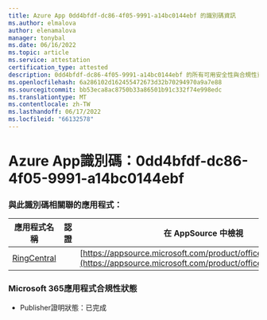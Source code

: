 ```yaml
---
title: Azure App 0dd4bfdf-dc86-4f05-9991-a14bc0144ebf 的識別碼資訊
ms.author: elmalova
author: elenamalova
manager: tonybal
ms.date: 06/16/2022
ms.topic: article
ms.service: attestation
certification_type: attested
description: 0dd4bfdf-dc86-4f05-9991-a14bc0144ebf 的所有可用安全性與合規性資訊。
ms.openlocfilehash: 6a286102d162455472673d32b70294970a9a7e88
ms.sourcegitcommit: bb53eca8ac8750b33a86501b91c332f74e998edc
ms.translationtype: MT
ms.contentlocale: zh-TW
ms.lasthandoff: 06/17/2022
ms.locfileid: "66132578"
---
```

# <a name="azure-app-id-0dd4bfdf-dc86-4f05-9991-a14bc0144ebf"></a>Azure App識別碼：0dd4bfdf-dc86-4f05-9991-a14bc0144ebf


### <a name="apps-associated-with-this-id"></a>與此識別碼相關聯的應用程式：
| **應用程式名稱** | **認證** | **在 AppSource 中檢視** |
|--------------|---------------|-----------------------|
| [RingCentral](../forward/WA200000135.md) |  | [https://appsource.microsoft.com/product/office/WA200000135](https://appsource.microsoft.com/product/office/WA200000135) |

### <a name="microsoft-365-app-compliance-status"></a>Microsoft 365應用程式合規性狀態
- Publisher證明狀態：已完成
